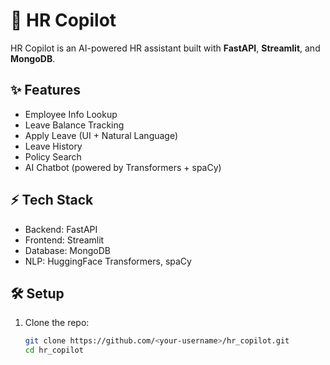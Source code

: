 # 🤖 HR Copilot

HR Copilot is an AI-powered HR assistant built with **FastAPI**, **Streamlit**, and **MongoDB**.

## ✨ Features
- Employee Info Lookup
- Leave Balance Tracking
- Apply Leave (UI + Natural Language)
- Leave History
- Policy Search
- AI Chatbot (powered by Transformers + spaCy)

## ⚡ Tech Stack
- Backend: FastAPI
- Frontend: Streamlit
- Database: MongoDB
- NLP: HuggingFace Transformers, spaCy

## 🛠 Setup

1. Clone the repo:
   ```bash
   git clone https://github.com/<your-username>/hr_copilot.git
   cd hr_copilot

